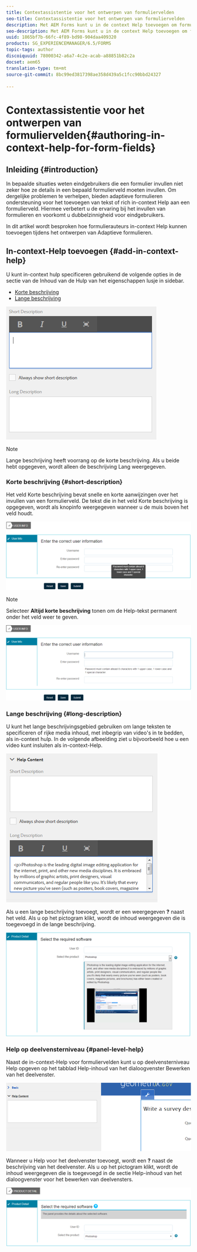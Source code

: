 ```yaml
---
title: Contextassistentie voor het ontwerpen van formuliervelden
seo-title: Contextassistentie voor het ontwerpen van formuliervelden
description: Met AEM Forms kunt u in de context Help toevoegen om formuliervelden en deelvensters als tekst of rich media, waaronder video's, aan te passen.
seo-description: Met AEM Forms kunt u in de context Help toevoegen om formuliervelden en deelvensters als tekst of rich media, waaronder video's, aan te passen.
uuid: 1865bf7b-66fc-4f89-bd98-904daa409320
products: SG_EXPERIENCEMANAGER/6.5/FORMS
topic-tags: author
discoiquuid: 78000342-a6a7-4c2e-acab-a88851b82c2a
docset: aem65
translation-type: tm+mt
source-git-commit: 8bc99ed3817398ae358d439a5c1fcc90bbd24327

---
```



# Contextassistentie voor het ontwerpen van formuliervelden{#authoring-in-context-help-for-form-fields}

## Inleiding {#introduction}

In bepaalde situaties weten eindgebruikers die een formulier invullen niet zeker hoe ze details in een bepaald formulierveld moeten invullen. Om dergelijke problemen te verhelpen, bieden adaptieve formulieren ondersteuning voor het toevoegen van tekst of rich in-context Help aan een formulierveld. Hiermee verbetert u de ervaring bij het invullen van formulieren en voorkomt u dubbelzinnigheid voor eindgebruikers.

In dit artikel wordt besproken hoe formulierauteurs in-context Help kunnen toevoegen tijdens het ontwerpen van Adaptieve formulieren.

## In-context-Help toevoegen {#add-in-context-help}

U kunt in-context hulp specificeren gebruikend de volgende opties in de sectie van de Inhoud van de Hulp van het eigenschappen lusje in sidebar.

* [Korte beschrijving](../../forms/using/authoring-in-field-help.md#p-short-description-p)
* [Lange beschrijving](../../forms/using/authoring-in-field-help.md#p-long-description-p)

![In-context Help voor formuliervelden](assets/descriptions.png)

>[!NOTE]
>
>Lange beschrijving heeft voorrang op de korte beschrijving. Als u beide hebt opgegeven, wordt alleen de beschrijving Lang weergegeven.

### Korte beschrijving {#short-description}

Het veld Korte beschrijving bevat snelle en korte aanwijzingen over het invullen van een formulierveld. De tekst die in het veld Korte beschrijving is opgegeven, wordt als knopinfo weergegeven wanneer u de muis boven het veld houdt.

![Korte beschrijving voor het toevoegen van hulp in context voor formuliervelden](assets/tooltip.png)

>[!NOTE]
>
>Selecteer **Altijd korte beschrijving** tonen om de Help-tekst permanent onder het veld weer te geven.

![Permanente korte hulp in de context onder het veld](assets/short1.png)

### Lange beschrijving {#long-description}

U kunt het lange beschrijvingsgebied gebruiken om lange teksten te specificeren of rijke media inhoud, met inbegrip van video&#39;s in te bedden, als in-context hulp. In de volgende afbeelding ziet u bijvoorbeeld hoe u een video kunt insluiten als in-context-Help.

![Veelzijdige media toevoegen als in-context Help voor formuliervelden](assets/long-descriptions.png)

Als u een lange beschrijving toevoegt, wordt er een weergegeven **?** naast het veld. Als u op het pictogram klikt, wordt de inhoud weergegeven die is toegevoegd in de lange beschrijving.

![Voorbeeld van uitgebreide media in-context-Help](assets/photoshop.png)

### Help op deelvensterniveau {#panel-level-help}

Naast de in-context-Help voor formuliervelden kunt u op deelvensterniveau Help opgeven op het tabblad Help-inhoud van het dialoogvenster Bewerken van het deelvenster.

![In-context-Help toevoegen voor een formuliervenster](assets/panel-level-help.png)

Wanneer u Help voor het deelvenster toevoegt, wordt een **?** naast de beschrijving van het deelvenster. Als u op het pictogram klikt, wordt de inhoud weergegeven die is toegevoegd in de sectie Help-inhoud van het dialoogvenster voor het bewerken van deelvensters.

![Voorbeeld van in-context Help op het niveau van het formulierdeelvenster](assets/photoshop-1.png)

